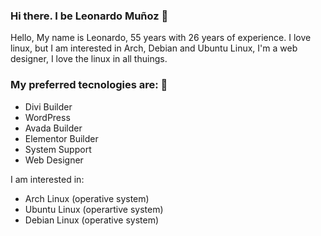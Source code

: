 ### Hi there. I be Leonardo Muñoz 👋
Hello, My name is Leonardo, 55 years with 26 years of experience. I love linux, but I am interested in Arch, Debian and Ubuntu Linux, I'm a web designer, I love the linux in all thuings.

### My preferred tecnologies are: 👋
- Divi Builder
- WordPress
- Avada Builder
- Elementor Builder
- System Support
- Web Designer

I am interested in:
- Arch Linux (operative system)
- Ubuntu Linux (operartive system)
- Debian Linux (operative system)

<!--
**leonardom1967/leonardom1967** is a ✨ _special_ ✨ repository because its `README.md` (this file) appears on your GitHub profile.

Here are some ideas to get you started:

- 🔭 I’m currently working on ...
- 🌱 I’m currently learning ...
- 👯 I’m looking to collaborate on ...
- 🤔 I’m looking for help with ...
- 💬 Ask me about ...
- 📫 How to reach me: ...
- 😄 Pronouns: ...
- ⚡ Fun fact: ...
-->
